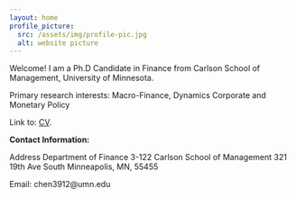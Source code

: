 ```yaml
---
layout: home
profile_picture:
  src: /assets/img/profile-pic.jpg
  alt: website picture
---
```


<p>
  Welcome! 
  I am a Ph.D Candidate in Finance from Carlson School of Management, University of Minnesota.
</p>

<p>
  Primary research interests: Macro-Finance, Dynamics Corporate and Monetary Policy
</p>

<p>
  Link to: <a href="https://github.com/eliottvincent/bay">CV</a>.
</p>


<strong>Contact Information:</strong>

<p>
  Address 
  Department of Finance
  3-122 Carlson School of Management
  321 19th Ave South
  Minneapolis, MN, 55455
</p>

<p>
  Email: chen3912@umn.edu
</p>
